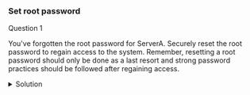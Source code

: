 ### Set root password

Question 1

You've forgotten the root password for ServerA. Securely reset the root password to regain access to the system. Remember, resetting a root password should only be done as a last resort and strong password practices should be followed after regaining access.

<details><summary>Solution</summary>


1. Reboot the system.

2. On the GRUB 2 boot screen, use the down arrow key to select "Advanced options for Red Hat Enterprise Linux."

3. Select the desired kernel version and press "e" to edit the boot options.

4. Go to the end of the line starting with linux by pressing Ctrl+E.

5. Add rd.break to the end of the linux line. (Optional: Remove any existing console= or vconsole.keymap= options to avoid conflicts)

6. Press Ctrl+X to start the system with the changed parameters.

7. You will be dropped into an emergency shell prompt.

8. Remount the root filesystem as writable with:
```
    mount -o remount,rw /sysroot
```
9. Enter the chroot environment:
```
    chroot /sysroot
```
10. Reset the root password:
```
    passwd root
```
(Set a strong password and avoid using the example password "word" in a real environment) 

11. Enable SELinux relabeling:
```
    touch /.autorelabel
```
    Exit the chroot environment and emergency shell with two Ctrl+D key presses.

    The system will automatically reboot with SELinux performing a relabeling process (this might take some time).

    Once the reboot is complete, you should be able to log in with the newly set root password.

    </details>